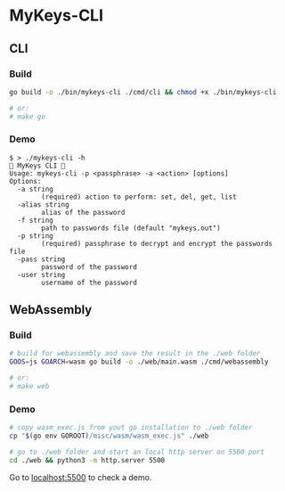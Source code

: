 # MyKeys-CLI

## CLI

### Build
```sh
go build -o ./bin/mykeys-cli ./cmd/cli && chmod +x ./bin/mykeys-cli

# or:
# make go
```

### Demo
``` 
$ > ./mykeys-cli -h                   
🔐 MyKeys CLI 🔐
Usage: mykeys-cli -p <passphrase> -a <action> [options]
Options:
  -a string
        (required) action to perform: set, del, get, list
  -alias string
        alias of the password
  -f string
        path to passwords file (default "mykeys.out")
  -p string
        (required) passphrase to decrypt and encrypt the passwords file
  -pass string
        password of the password
  -user string
        username of the password
```

## WebAssembly

### Build
```sh
# build for webassembly and save the result in the ./web folder
GOOS=js GOARCH=wasm go build -o ./web/main.wasm ./cmd/webassembly

# or:
# make web
```

### Demo
```sh
# copy wasm_exec.js from yout go installation to ./web folder
cp "$(go env GOROOT)/misc/wasm/wasm_exec.js" ./web

# go to ./web folder and start an local http server on 5500 port
cd ./web && python3 -m http.server 5500
```
Go to [localhost:5500](http://127.0.0.1:5500) to check a demo.